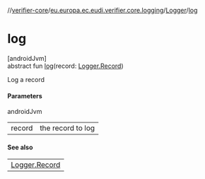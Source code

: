 //[verifier-core](../../../index.md)/[eu.europa.ec.eudi.verifier.core.logging](../index.md)/[Logger](index.md)/[log](log.md)

# log

[androidJvm]\
abstract fun [log](log.md)(record: [Logger.Record](-record/index.md))

Log a record

#### Parameters

androidJvm

| | |
|---|---|
| record | the record to log |

#### See also

| |
|---|
| [Logger.Record](-record/index.md) |
